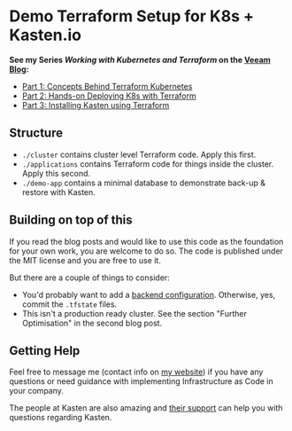 # Demo Terraform Setup for K8s + Kasten.io

**See my Series _Working with Kubernetes and Terraform_ on the [Veeam Blog](https://www.veeam.com/blog/):**

- [Part 1: Concepts Behind Terraform Kubernetes](https://www.veeam.com/blog/terraform-kubernetes-concepts.html)
- [Part 2: Hands-on Deploying K8s with Terraform](https://www.veeam.com/blog/terraform-kubernetes-deployment.html)
- [Part 3: Installing Kasten using Terraform](https://www.veeam.com/blog/terraform-kubernetes-install.html)  

## Structure

- `./cluster` contains cluster level Terraform code. Apply this first.
- `./applications` contains Terraform code for things inside the cluster. Apply this second.
- `./demo-app` contains a minimal database to demonstrate back-up & restore with Kasten.

## Building on top of this

If you read the blog posts and would like to use this code as the foundation for your own work, you are welcome to do so.
The code is published under the MIT license and you are free to use it.

But there are a couple of things to consider:

- You'd probably want to add a [backend configuration](https://www.terraform.io/docs/language/settings/backends/configuration.html). Otherwise, yes, commit the `.tfstate` files.
- This isn't a production ready cluster. See the section "Further Optimisation" in the second blog post.

## Getting Help

Feel free to message me (contact info on [my website](https://kneilmann.tech/)) if you have any questions or need
guidance with implementing Infrastructure as Code in your company.

The people at Kasten are also amazing and [their support](https://www.kasten.io/contactus/) can help you with questions regarding Kasten.
